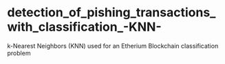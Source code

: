 # detection_of_pishing_transactions_with_classification_-KNN-
k-Nearest Neighbors (KNN) used for an Etherium Blockchain classification problem
